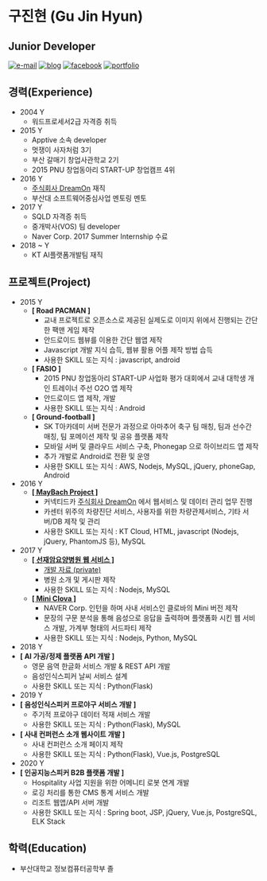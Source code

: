 # 구진현 \(Gu Jin Hyun\)

## Junior Developer

[![e-mail](https://img.shields.io/badge/e--mail-lazyeffect1@gmail.com-orange.svg)](mailto:lazyeffect1@gmail.com) [![blog](https://img.shields.io/badge/blog-https://koocci.github.io/-yellowgreen.svg)](https://koocci.github.io/) [![facebook](https://img.shields.io/badge/facebook-FB-blue.svg)](https://www.facebook.com/gu.jinhyun) [![portfolio](https://img.shields.io/badge/portfolio-https://github.com/koocci/Portfolio/-red.svg)](https://github.com/koocci/Portfolio/)

## 경력\(Experience\)

* 2004 Y
  * 워드프로세서2급 자격증 취득
* 2015 Y
  * Apptive 소속 developer
  * 멋쟁이 사자처럼 3기
  * 부산 갈매기 창업사관학교 2기
  * 2015 PNU 창업동아리 START-UP 창업캠프 4위
* 2016 Y
  * [주식회사 DreamOn](http://www.smartcar.or.kr/) 재직
  * 부산대 소프트웨어중심사업 멘토링 멘토
* 2017 Y
  * SQLD 자격증 취득
  * 중개박사\(VOS\) 팀 developer
  * Naver Corp. 2017 Summer Internship 수료
* 2018 ~ Y
  * KT AI플랫폼개발팀 재직

## 프로젝트\(Project\)

* 2015 Y
  * **\[ Road PACMAN \]**
    * 교내 프로젝트로 오픈소스로 제공된 실제도로 이미지 위에서 진행되는 간단한 팩맨 게임 제작
    * 안드로이드 웹뷰를 이용한 간단 웹앱 제작
    * Javascript 개발 지식 습득, 웹뷰 활용 어플 제작 방법 습득
    * 사용한 SKILL 또는 지식 : javascript, android
  * **\[ FASIO \]**
    * 2015 PNU 창업동아리 START-UP 사업화 평가 대회에서 교내 대학생 개인 트레이너 주선 O2O 앱 제작
    * 안드로이드 앱 제작, 개발
    * 사용한 SKILL 또는 지식 : Android
  * **\[ Ground-football \]**
    * SK T아카데미 서버 전문가 과정으로 아마추어 축구 팀 매칭, 팀과 선수간 매칭, 팀 포메이션 제작 및 공유 플랫폼 제작
    * 모바일 서버 및 클라우드 서비스 구축, Phonegap 으로 하이브리드 앱 제작
    * 추가 개발로 Android로 전환 및 운영
    * 사용한 SKILL 또는 지식 : AWS, Nodejs, MySQL, jQuery, phoneGap, Android
* 2016 Y
  * [**\[ MayBach Project \]**](https://github.com/koocci/MaybachProject)
    * 커넥티드카 [주식회사 DreamOn](http://www.smartcar.or.kr/) 에서 웹서비스 및 데이터 관리 업무 진행
    * 카센터 위주의 차량진단 서비스, 사용자를 위한 차량관제서비스, 기타 서버/DB 제작 및 관리
    * 사용한 SKILL 또는 지식 : KT Cloud, HTML, javascript \(Nodejs, jQuery, PhantomJS 등\), MySQL
* 2017 Y
  * [**\[ 선재암요양병원 웹 서비스 \]**](http://jayson1.cafe24app.com/)
    * [개발 자료 \(private\)](https://github.com/koocci/onepageWeb)
    * 병원 소개 및 게시판 제작
    * 사용한 SKILL 또는 지식 : Nodejs, MySQL
  * [**\[ Mini Clova \]**](https://github.com/koocci/miniClova)
    * NAVER Corp. 인턴을 하며 사내 서비스인 클로바의 Mini 버전 제작
    * 문장의 구문 분석을 통해 음성으로 응답을 출력하며 플랫폼화 시킨 웹 서비스 개발, 가계부 형태의 서드파티 제작
    * 사용한 SKILL 또는 지식 : Nodejs, Python, MySQL
 * 2018 Y
  * **\[ AI 가공/정제 플랫폼 API 개발 \]**
    * 영문 음역 한글화 서비스 개발 & REST API 개발
    * 음성인식스피커 날씨 서비스 설계
    * 사용한 SKILL 또는 지식 : Python(Flask)
 * 2019 Y
  * **\[ 음성인식스피커 프로야구 서비스 개발 \]**
    * 주기적 프로야구 데이터 적재 서비스 개발
    * 사용한 SKILL 또는 지식 : Python(Flask), MySQL
  * **\[ 사내 컨퍼런스 소개 웹사이트 개발 \]**
    * 사내 컨퍼런스 소개 페이지 제작
    * 사용한 SKILL 또는 지식 : Python(Flask), Vue.js, PostgreSQL
 * 2020 Y
  * **\[ 인공지능스피커 B2B 플랫폼 개발 \]**
    * Hospitality 사업 지원을 위한 어메니티 로봇 연계 개발
    * 로깅 처리를 통한 CMS 통계 서비스 개발
    * 리조트 웹앱/API 서버 개발
    * 사용한 SKILL 또는 지식 : Spring boot, JSP, jQuery, Vue.js, PostgreSQL, ELK Stack

## 학력\(Education\)

* 부산대학교 정보컴퓨터공학부 졸

